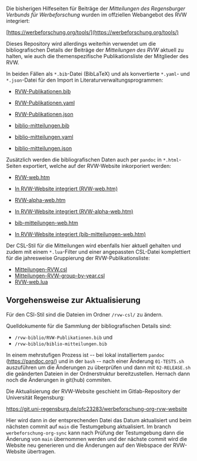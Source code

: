 Die bisherigen Hilfeseiten für Beiträge der *Mitteilungen des Regensburger Verbunds für Werbeforschung* wurden im offziellen Webangebot des RVW integriert:

[https://werbeforschung.org/tools/](https://werbeforschung.org/tools/)

Dieses Repository wird allerdings weiterhin verwendet um die bibliografischen Details der Beiträge der *Mitteilungen des RVW* aktuell zu halten, wie auch die themenspezifische Publikationsliste der Mitglieder des RVW.

In beiden Fällen als `*.bib`-Datei (BibLaTeX) und als konvertierte `*.yaml`- und `*.json`-Datei für den Import in Literaturverwaltungsprogrammen:

* [RVW-Publikationen.bib](https://maybegeek.github.io/Mitteilungen-RVW-Werkzeuge/RVW-Publikationen.bib)
* [RVW-Publikationen.yaml](https://maybegeek.github.io/Mitteilungen-RVW-Werkzeuge/RVW-Publikationen.yaml)
* [RVW-Publikationen.json](https://maybegeek.github.io/Mitteilungen-RVW-Werkzeuge/RVW-Publikationen.json)

* [biblio-mitteilungen.bib](https://maybegeek.github.io/Mitteilungen-RVW-Werkzeuge/biblio-mitteilungen.bib)
* [biblio-mitteilungen.yaml](https://maybegeek.github.io/Mitteilungen-RVW-Werkzeuge/biblio-mitteilungen.yaml)
* [biblio-mitteilungen.json](https://maybegeek.github.io/Mitteilungen-RVW-Werkzeuge/biblio-mitteilungen.json)

Zusätzlich werden die bibliografischen Daten auch per `pandoc` in `*.html`-Seiten exportiert, welche auf der RVW-Website inkorporiert werden:

* [RVW-web.htm](https://maybegeek.github.io/Mitteilungen-RVW-Werkzeuge/RVW-web.htm)
* [In RVW-Website integriert (RVW-web.htm)](https://werbeforschung.org/publikationen/)

* [RVW-alpha-web.htm](https://maybegeek.github.io/Mitteilungen-RVW-Werkzeuge/RVW-alpha-web.htm)
* [In RVW-Website integriert (RVW-alpha-web.htm)](https://werbeforschung.org/tools/bibliografie-rvw/)

* [bib-mitteilungen-web.htm](https://maybegeek.github.io/Mitteilungen-RVW-Werkzeuge/bib-mitteilungen-web.htm)
* [In RVW-Website integriert (bib-mitteilungen-web.htm)](https://werbeforschung.org/tools/bibliografie-mitteilungen/)

Der CSL-Stil für die Mitteilungen wird ebenfalls hier aktuell gehalten und zudem mit einem `*.lua`-Filter und einer angepassten CSL-Datei komplettiert für die jahresweise Gruppierung der RVW-Publikationsliste:

* [Mitteilungen-RVW.csl](https://maybegeek.github.io/Mitteilungen-RVW-Werkzeuge/Mitteilungen-RVW.csl)
* [Mitteilungen-RVW-group-by-year.csl](https://maybegeek.github.io/Mitteilungen-RVW-Werkzeuge/Mitteilungen-RVW-group-by-year.csl)
* [RVW-web.lua](https://maybegeek.github.io/Mitteilungen-RVW-Werkzeuge/RVW-web.lua)

## Vorgehensweise zur Aktualisierung

Für den CSl-Stil sind die Dateien im Ordner `/rvw-csl/` zu ändern.

Quelldokumente für die Sammlung der bibliografischen Details sind:

* `/rvw-biblio/RVW-Publikationen.bib` und
* `/rvw-biblio/biblio-mitteilungen.bib`

In einem mehrstufigen Prozess ist -- bei lokal installiertem `pandoc` (https://pandoc.org/) und in der `bash` -- nach einer Änderung `01-TESTS.sh` auszuführen um die Änderungen zu überprüfen und dann mit `02-RELEASE.sh` die geänderten Dateien in der Ordnerstruktur bereitzustellen. Hernach dann noch die Änderungen in git(hub) commiten.

Die Aktualisierung der RVW-Website geschieht im Gitlab-Repository der Universität Regensburg:

https://git.uni-regensburg.de/pfc23283/werbeforschung-org-rvw-website

Hier wird dann in der entsprechenden Datei das Datum aktualisiert und beim nächsten commit auf `main` die Testumgebung aktualisiert. Im branch `werbeforschung-org-sync` kann nach Prüfung der Testumgebung dann die Änderung von `main` übernommen werden und der nächste commit wird die Website neu generieren und die Änderungen auf den Webspace der RVW-Website übertragen.
